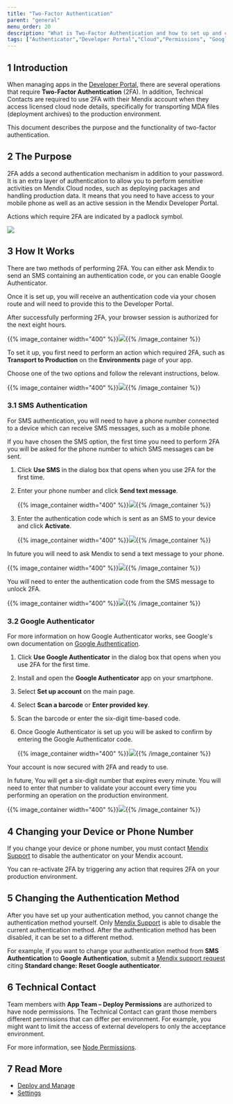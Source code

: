 ```yaml
---
title: "Two-Factor Authentication"
parent: "general"
menu_order: 20
description: "What is Two-Factor Authentication and how to set up and change it."
tags: ["Authenticator","Developer Portal","Cloud","Permissions", "Google", "2FA", "Two-factor authentication", "SMS"]
---
```


## 1 Introduction

When managing apps in the [Developer Portal](http://sprintr.home.mendix.com), there are several operations that require **Two-Factor Authentication** (2FA). In addition, Technical Contacts are required to use 2FA with their Mendix account when they access licensed cloud node details, specifically for transporting MDA files (deployment archives) to the production environment.

This document describes the purpose and the functionality of two-factor authentication.

## 2 The Purpose

2FA adds a second authentication mechanism in addition to your password. It is an extra layer of authentication to allow you to perform sensitive activities on Mendix Cloud nodes, such as deploying packages and handling production data. It means that you need to have access to your mobile phone as well as an active session in the Mendix Developer Portal.

Actions which require 2FA are indicated by a padlock symbol.

![](attachments/two-factor-authentication/production.png)



## 3 How It Works

There are two methods of performing 2FA. You can either ask Mendix to send an SMS containing an authentication code, or you can enable Google Authenticator.

Once it is set up, you will receive an authentication code via your chosen route and will need to provide this to the Developer Portal.

After successfully performing 2FA, your browser session is authorized for the next eight hours.

{{% image_container width="400" %}}![](attachments/two-factor-authentication/information.png){{% /image_container %}}

To set it up, you first need to perform an action which required 2FA, such as **Transport to Production** on the **Environments** page of your app.

Choose one of the two options and follow the relevant instructions, below.

{{% image_container width="400" %}}![](attachments/two-factor-authentication/sms-or-google.png){{% /image_container %}}

### 3.1 SMS Authentication

For SMS authentication, you will need to have a phone number connected to a device which can receive SMS messages, such as a mobile phone.

If you have chosen the SMS option, the first time you need to perform 2FA you will be asked for the phone number to which SMS messages can be sent.

1. Click **Use SMS** in the dialog box that opens when you use 2FA for the first time.
2. Enter your phone number and click **Send text message**.

    {{% image_container width="400" %}}![](attachments/two-factor-authentication/setup-sms.png){{% /image_container %}}

3. Enter the authentication code which is sent as an SMS to your device and click **Activate**.

    {{% image_container width="400" %}}![](attachments/two-factor-authentication/enter-sms.png){{% /image_container %}}

In future you will need to ask Mendix to send a text message to your phone.

{{% image_container width="400" %}}![](attachments/two-factor-authentication/authentication-sms.png){{% /image_container %}}

You will need to enter the authentication code from the SMS message to unlock 2FA.

{{% image_container width="400" %}}![](attachments/two-factor-authentication/please-authenticate.png){{% /image_container %}}

### 3.2 Google Authenticator

For more information on how Google Authenticator works, see Google's own documentation on [Google Authentication](https://www.google.com/landing/2step/#tab=how-it-protects).

1. Click **Use Google Authenticator** in the dialog box that opens when you use 2FA for the first time.
2. Install and open the **Google Authenticator** app on your smartphone.
3. Select **Set up account** on the main page.
4. Select **Scan a barcode** or **Enter provided key**.
5. Scan the barcode or enter the six-digit time-based code.
6. Once Google Authenticator is set up you will be asked to confirm by entering the Google Authenticator code.

    {{% image_container width="400" %}}![](attachments/two-factor-authentication/authenticator.png){{% /image_container %}}

Your account is now secured with 2FA and ready to use.

In future, You will get a six-digit number that expires every minute. You will need to enter that number to validate your account every time you performing an operation on the production environment.

{{% image_container width="400" %}}![](attachments/two-factor-authentication/google.png){{% /image_container %}}

## 4 Changing your Device or Phone Number

If you change your device or phone number, you must contact [Mendix Support](https://support.mendix.com/hc/en-us) to disable the authenticator on your Mendix account.

You can re-activate 2FA by triggering any action that requires 2FA on your production environment.

## 5 Changing the Authentication Method

After you have set up your authentication method, you cannot change the authentication method yourself. Only [Mendix Support](https://support.mendix.com) is able to disable the current authentication method. After the authentication method has been disabled, it can be set to a different method.

For example, if you want to change your authentication method from **SMS Authentication** to **Google Authentication**, submit a [Mendix support request](https://support.mendix.com/hc/en-us/requests/new) citing **Standard change: Reset Google authenticator**.

## 6 Technical Contact

Team members with **App Team – Deploy Permissions** are authorized to have node permissions. The Technical Contact can grant those members different permissions that can differ per environment. For example, you might want to limit the access of external developers to only the acceptance environment.

For more information, see [Node Permissions](node-permissions).

## 7 Read More

* [Deploy and Manage](/developerportal/deploy)
* [Settings](/developerportal/settings)
